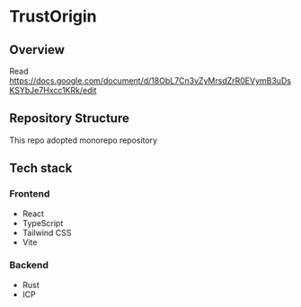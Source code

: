 # TrustOrigin
## Overview
Read https://docs.google.com/document/d/18ObL7Cn3vZyMrsdZrR0EVymB3uDsKSYbJe7Hxcc1KRk/edit

## Repository Structure
This repo adopted monorepo repository

## Tech stack
### Frontend
- React
- TypeScript
- Tailwind CSS
- Vite

### Backend
- Rust
- ICP